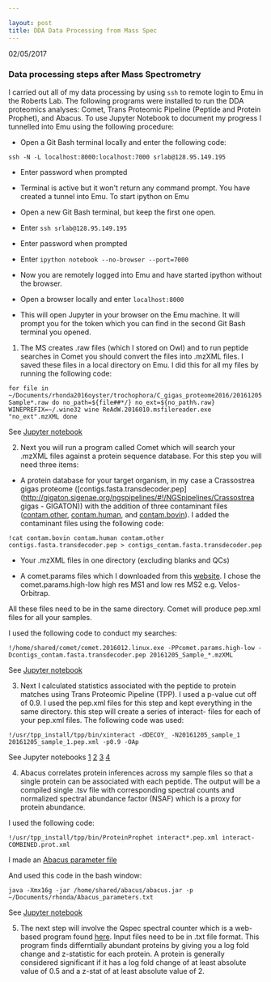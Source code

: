 ```yaml
---

layout: post
title: DDA Data Processing from Mass Spec
---
```


02/05/2017

### Data processing steps after Mass Spectrometry

I carried out all of my data processing by using `ssh` to remote login to Emu in the Roberts Lab. The following programs were installed to run the DDA proteomics analyses: Comet, Trans Proteomic Pipeline (Peptide and Protein Prophet), and Abacus. To use Jupyter Notebook to document my progress I tunnelled into Emu using the following procedure:

- Open a Git Bash terminal locally and enter the following code:

`ssh -N -L localhost:8000:localhost:7000 srlab@128.95.149.195` 

- Enter password when prompted

- Terminal is active but it won't return any command prompt. You have created a tunnel into Emu. To start ipython on Emu

- Open a new Git Bash terminal, but keep the first one open.

- Enter `ssh srlab@128.95.149.195`

- Enter password when prompted

- Enter `ipython notebook --no-browser --port=7000`

- Now you are remotely logged into Emu and have started ipython without the browser.

- Open a browser locally and enter `localhost:8000`

- This will open Jupyter in your browser on the Emu machine. It will prompt you for the token which you can find in the second Git Bash terminal you opened.

1) The MS creates .raw files (which I stored on Owl) and to run peptide searches in Comet you should convert the files into .mzXML files. I saved these files in a local directory on Emu. I did this for all my files by running the following code:

`for file in ~/Documents/rhonda2016oyster/trochophora/C_gigas_proteome2016/20161205Sample*.raw
do
no_path=${file##*/}
no_ext=${no_path%.raw}
WINEPREFIX=~/.wine32 wine ReAdW.2016010.msfilereader.exe "no_ext".mzXML
done`

See [Jupyter notebook](https://github.com/Ellior2/Fish-546-Bioinformatics/blob/master/analyses/DDA_2016/000-Remotelogin_filechange.ipynb)

2) Next you will run a program called Comet which will search your .mzXML files against a protein sequence database. For this step you will need three items:

- A protein database for your target organism, in my case a Crassostrea gigas proteome ([contigs.fasta.transdecoder.pep](http://gigaton.sigenae.org/ngspipelines/#!/NGSpipelines/Crassostrea gigas - GIGATON)) with the addition of three contaminant files ([contam.other](https://raw.githubusercontent.com/Ellior2/Fish-546-Bioinformatics/master/analyses/DDA_2016/contam.other), [contam.human](https://raw.githubusercontent.com/Ellior2/Fish-546-Bioinformatics/master/analyses/DDA_2016/contam.human), and [contam.bovin](https://raw.githubusercontent.com/Ellior2/Fish-546-Bioinformatics/master/analyses/DDA_2016/contam.bovin)). I added the contaminant files using the following code:

`!cat contam.bovin contam.human contam.other contigs.fasta.transdecoder.pep > contigs_contam.fasta.transdecoder.pep`

- Your .mzXML files in one directory (excluding blanks and QCs)

- A comet.params files which I downloaded from this [website](http://comet-ms.sourceforge.net/parameters/parameters_201601/). I chose the  comet.params.high-low high res MS1 and low res MS2 e.g. Velos-Orbitrap.

All these files need to be in the same directory. Comet will produce pep.xml files for all your samples.

I used the following code to conduct my searches:

`!/home/shared/comet/comet.2016012.linux.exe -PPcomet.params.high-low -Dcontigs_contam.fasta.transdecoder.pep 20161205_Sample_*.mzXML`

See [Jupyter notebook](https://github.com/Ellior2/Fish-546-Bioinformatics/blob/master/analyses/DDA_2016/001-Comet.ipynb)

3) Next I calculated statistics associated with the peptide to protein matches using Trans Proteomic Pipeline (TPP). I used a p-value cut off of 0.9. I used the pep.xml files for this step and kept everything in the same directory. this step will create a series of interact- files for each of your pep.xml files. The following code was used:

`!/usr/tpp_install/tpp/bin/xinteract -dDECOY_ -N20161205_sample_1 20161205_sample_1.pep.xml -p0.9 -OAp`

See Jupyter notebooks
[1](https://github.com/Ellior2/Fish-546-Bioinformatics/blob/master/analyses/DDA_2016/002-TPP_firstset.ipynb)
[2](https://github.com/Ellior2/Fish-546-Bioinformatics/blob/master/analyses/DDA_2016/002-TPP_secondset.ipynb)
[3](https://github.com/Ellior2/Fish-546-Bioinformatics/blob/master/analyses/DDA_2016/002-TPP_thirdset.ipynb)
[4](https://github.com/Ellior2/Fish-546-Bioinformatics/blob/master/analyses/DDA_2016/002-TPP_fourthset.ipynb)

4) Abacus correlates protein inferences across my sample files so that a single protein can be associated with each peptide. The output will be a compiled single .tsv file with corresponding spectral counts and normalized spectral abundance factor (NSAF) which is a proxy for protein abundance. 

I used the following code:

`!/usr/tpp_install/tpp/bin/ProteinProphet interact*.pep.xml interact-COMBINED.prot.xml`

I made an [Abacus parameter file](https://raw.githubusercontent.com/Ellior2/Fish-546-Bioinformatics/master/analyses/DDA_2016/Abacus_parameters.txt)

And used this code in the bash window:

`java -Xmx16g -jar /home/shared/abacus/abacus.jar -p ~/Documents/rhonda/Abacus_parameters.txt`

See [Jupyter notebook](https://github.com/Ellior2/Fish-546-Bioinformatics/blob/master/analyses/DDA_2016/006-Abacus.ipynb)

5) The next step will involve the Qspec spectral counter which is a web-based program found [here](http://www.nesvilab.org/qspec.php/). Input files need to be in .txt file format. This program finds differntially abundant proteins by giving you a log fold change and z-statistic for each protein. A protein is generally considered significant if it has a log fold change of at least absolute value of 0.5 and a z-stat of at least absolute value of 2.
